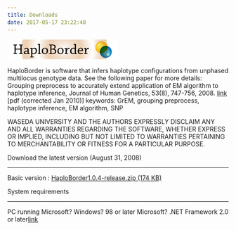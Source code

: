 ```yaml
---
title: Downloads
date: 2017-05-17 23:22:48
---
```


![Haplo](image/HaploBorder.jpg)

HaploBorder is software that infers haplotype configurations from unphased multilocus genotype data. See the following paper for more details:
Grouping preprocess to accurately extend application of EM algorithm to haplotype inference, Journal of Human Genetics, 53(8), 747-756, 2008. [link](http://www.springerlink.com/content/qw1308876201l4g1/?p=8b1c921a6de24defbc0d8aa7c42297f3&pi=8) [pdf (corrected Jan 2010)] 
keywords: GrEM, grouping preprocess, haplotype inference, EM algorithm, SNP

WASEDA UNIVERSITY AND THE AUTHORS EXPRESSLY DISCLAIM ANY AND ALL WARRANTIES REGARDING THE SOFTWARE, WHETHER EXPRESS OR IMPLIED, INCLUDING BUT NOT LIMITED TO WARRANTIES PERTAINING TO MERCHANTABILITY OR FITNESS FOR A PARTICULAR PURPOSE.


Download the latest version (August 31, 2008)

***
Basic version : [HaploBorder1.0.4-release.zip (174 KB)](http://www.inoue.eb.waseda.ac.jp/db/wp-content/uploads/HaploBorder1.0.4-release.zip)

System requirements

***
PC running Microsoft? Windows? 98 or later
Microsoft? .NET Framework 2.0 or later[link](http://www.microsoft.com/en-us/download/details.aspx?id=21)
